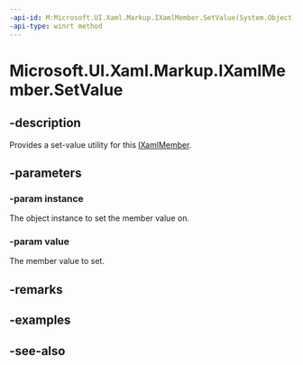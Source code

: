 ```yaml
---
-api-id: M:Microsoft.UI.Xaml.Markup.IXamlMember.SetValue(System.Object,System.Object)
-api-type: winrt method
---
```


<!-- Method syntax
public void SetValue(System.Object instance, System.Object value)
-->

# Microsoft.UI.Xaml.Markup.IXamlMember.SetValue

## -description
Provides a set-value utility for this [IXamlMember](ixamlmember.md).

## -parameters
### -param instance
The object instance to set the member value on.

### -param value
The member value to set.

## -remarks

## -examples

## -see-also
